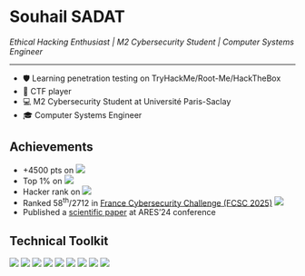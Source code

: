 # Souhail SADAT

*Ethical Hacking Enthusiast | M2 Cybersecurity Student | Computer Systems Engineer*

---

- 🛡️ Learning penetration testing on TryHackMe/Root-Me/HackTheBox
- 🏴 CTF player
- 💻 M2 Cybersecurity Student at Université Paris-Saclay
- 🎓 Computer Systems Engineer

## Achievements

- +4500 pts on [![](https://img.shields.io/badge/Root--Me-333333?logo=rootme)](https://www.root-me.org/5ouhil)
- Top 1% on [![](https://img.shields.io/badge/TryHackMe-red?logo=tryhackme)](https://tryhackme.com/p/souhil)
- Hacker rank on [![](https://img.shields.io/badge/HackTheBox-9FEF00?logo=hackthebox&logoColor=white)](https://app.hackthebox.com/users/2171470)
- Ranked 58<sup>th</sup>/2712 in [France Cybersecurity Challenge (FCSC 2025)](https://hackropole.fr/en/ranking/fcsc2025/) ![](https://img.shields.io/badge/CTF-2D2D2D)
- Published a [scientific paper](https://dl.acm.org/doi/10.1145/3664476.3670445) at ARES’24 conference

## Technical Toolkit

![](https://img.shields.io/badge/Python-3776AB?logo=python&logoColor=FFD43B) ![](https://img.shields.io/badge/Language-00599C?logo=C&logoColor=white) ![](https://img.shields.io/badge/Linux-FCC624?logo=linux&logoColor=black) ![](https://img.shields.io/badge/Assembly-007AAC?logo=assemblyscript&logoColor=white) ![](https://img.shields.io/badge/Docker-2496ED?logo=docker&logoColor=white) ![](https://img.shields.io/badge/Burp_Suite-333333?logo=burpsuite) ![](https://img.shields.io/badge/Metasploit-005B94?logo=metasploit&logoColor=white) ![](https://img.shields.io/badge/Wireshark-1679A7?logo=wireshark) ![](https://img.shields.io/badge/Django-092E20?logo=django)  
